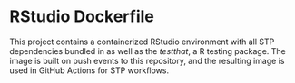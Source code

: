 # RStudio Dockerfile

This project contains a containerized RStudio environment with all STP dependencies bundled in as well as the *testthat*, a R testing package. The image is built on push events to this repository, and the resulting image is used in GitHub Actions for STP workflows.
